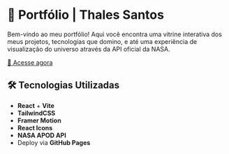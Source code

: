 # 🌌 Portfólio | Thales Santos

Bem-vindo ao meu portfólio! Aqui você encontra uma vitrine interativa dos meus projetos, tecnologias que domino, e até uma experiência de visualização do universo através da API oficial da NASA.

[🔗 Acesse agora](https://thales-sblue.github.io/)

## 🛠️ Tecnologias Utilizadas

- **React** + **Vite**
- **TailwindCSS**
- **Framer Motion**
- **React Icons**
- **NASA APOD API**
- Deploy via **GitHub Pages**

